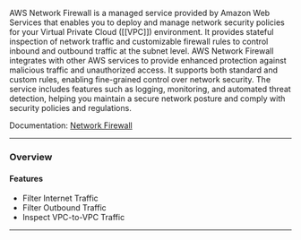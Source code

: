 AWS Network Firewall is a managed service provided by Amazon Web Services that enables you to deploy and manage network security policies for your Virtual Private Cloud ([[VPC]]) environment. It provides stateful inspection of network traffic and customizable firewall rules to control inbound and outbound traffic at the subnet level. AWS Network Firewall integrates with other AWS services to provide enhanced protection against malicious traffic and unauthorized access. It supports both standard and custom rules, enabling fine-grained control over network security. The service includes features such as logging, monitoring, and automated threat detection, helping you maintain a secure network posture and comply with security policies and regulations.

Documentation: [Network Firewall](https://aws.amazon.com/network-firewall/)
___
### Overview
#### Features
- Filter Internet Traffic
- Filter Outbound Traffic
- Inspect VPC-to-VPC Traffic

___